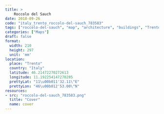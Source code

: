```yaml
---
title: > 
    Roccolo del Sauch
date: 2018-09-26
code: "italy_trento_roccolo-del-sauch_783583"
tags: ["roccolo-del-sauch", "map", "architecture", "buildings", "Trento", "Italy"]
categories: ["Maps"]
draft: false
format:
  width: 210
  height: 297
  unit: 'mm'
location:
  place: "Trento"
  country: "Italy"
  latitude: 46.21472270272613
  longitude: 11.192254147270285
  prettyLat: "11\u00b011'32.11\"E"
  prettyLon: "46\u00b012'53.00\"N"
resources:
- src: "roccolo-del-sauch_783583.png"
  title: "Cover"
  name: cover
---
```

